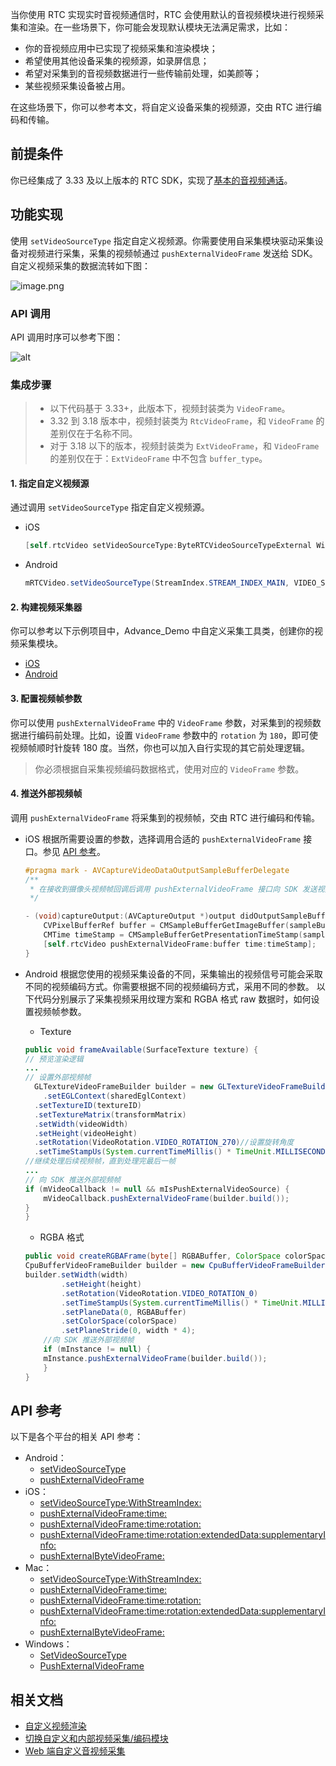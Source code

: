当你使用 RTC 实现实时音视频通信时，RTC 会使用默认的音视频模块进行视频采集和渲染。在一些场景下，你可能会发现默认模块无法满足需求，比如：

* 你的音视频应用中已实现了视频采集和渲染模块；
* 希望使用其他设备采集的视频源，如录屏信息；
* 希望对采集到的音视频数据进行一些传输前处理，如美颜等；
* 某些视频采集设备被占用。

在这些场景下，你可以参考本文，将自定义设备采集的视频源，交由 RTC 进行编码和传输。


## 前提条件

你已经集成了 3.33 及以上版本的 RTC SDK，实现了[基本的音视频通话](70123)。

## 功能实现

使用 `setVideoSourceType` 指定自定义视频源。你需要使用自采集模块驱动采集设备对视频进行采集，采集的视频帧通过 `pushExternalVideoFrame` 发送给 SDK。
自定义视频采集的数据流转如下图：

![image.png](https://p-vcloud.byteimg.com/tos-cn-i-em5hxbkur4/1d08fcecddfb4c93b42be9eb8b380b4e~tplv-em5hxbkur4-noop.image?width=1100&height=226)
### API 调用

API 调用时序可以参考下图：

![alt](https://portal.volccdn.com/obj/volcfe/cloud-universal-doc/upload_05f6cb241e9111651b52431848535a58.png)



### 集成步骤


>- 以下代码基于 3.33+，此版本下，视频封装类为 `VideoFrame`。
>- 3.32 到 3.18 版本中，视频封装类为 `RtcVideoFrame`，和 `VideoFrame` 的差别仅在于名称不同。
>- 对于 3.18 以下的版本，视频封装类为 `ExtVideoFrame`，和 `VideoFrame` 的差别仅在于：`ExtVideoFrame` 中不包含 `buffer_type`。

#### 1. 指定自定义视频源
通过调用 `setVideoSourceType` 指定自定义视频源。

- iOS
    ```objectivec
    [self.rtcVideo setVideoSourceType:ByteRTCVideoSourceTypeExternal WithStreamIndex:ByteRTCStreamIndexMain];
    ```
    
- Android
    
    ```java
    mRTCVideo.setVideoSourceType(StreamIndex.STREAM_INDEX_MAIN, VIDEO_SOURCE_TYPE_EXTERNAL);
    ```
#### 2. 构建视频采集器
你可以参考以下示例项目中，Advance_Demo 中自定义采集工具类，创建你的视频采集模块。

- [iOS](https://github.com/volcengine/VolcEngineRTC/blob/main/iOS/Advanced_Demo/Advanced/Feature/ExternalVideo/CustomCameraCapture.h)
- [Android](https://github.com/volcengine/VolcEngineRTC/blob/main/Android/Advanced_Demo/app/src/main/java/com/ss/video/rtc/demo/advanced/external/CustomCapture.java)

#### 3. 配置视频帧参数

你可以使用 `pushExternalVideoFrame` 中的 `VideoFrame` 参数，对采集到的视频数据进行编码前处理。比如，设置 `VideoFrame` 参数中的 `rotation` 为 `180`，即可使视频帧顺时针旋转 180 度。当然，你也可以加入自行实现的其它前处理逻辑。

> 你必须根据自采集视频编码数据格式，使用对应的 `VideoFrame` 参数。

#### 4. 推送外部视频帧
调用 `pushExternalVideoFrame` 将采集到的视频帧，交由 RTC 进行编码和传输。
    
- iOS
根据所需要设置的参数，选择调用合适的 `pushExternalVideoFrame` 接口。参见 [API 参考](#apireference)。

    ```objectivec
    #pragma mark - AVCaptureVideoDataOutputSampleBufferDelegate
    /**
     * 在接收到摄像头视频帧回调后调用 pushExternalVideoFrame 接口向 SDK 发送视频帧数据。
     */

    - (void)captureOutput:(AVCaptureOutput *)output didOutputSampleBuffer:(CMSampleBufferRef)sampleBuffer fromConnection:(AVCaptureConnection *)connection {
        CVPixelBufferRef buffer = CMSampleBufferGetImageBuffer(sampleBuffer);
        CMTime timeStamp = CMSampleBufferGetPresentationTimeStamp(sampleBuffer);//建议增加时间戳打印，便于进行异常问题的定位和排查。
        [self.rtcVideo pushExternalVideoFrame:buffer time:timeStamp];
    }
    ```

- Android
根据您使用的视频采集设备的不同，采集输出的视频信号可能会采取不同的视频编码方式。你需要根据不同的视频编码方式，采用不同的参数。
以下代码分别展示了采集视频采用纹理方案和 RGBA 格式 raw 数据时，如何设置视频帧参数。

	- Texture
	```java
	public void frameAvailable(SurfaceTexture texture) {
  // 预览渲染逻辑
  ...
  // 设置外部视频帧
	  GLTextureVideoFrameBuilder builder = new GLTextureVideoFrameBuilder(VideoPixelFormat.kVideoPixelFormatTextureOES)//或 TEXTURE_2D
	    .setEGLContext(sharedEglContext)
      .setTextureID(textureID)
      .setTextureMatrix(transformMatrix)
      .setWidth(videoWidth)
      .setHeight(videoHeight)
      .setRotation(VideoRotation.VIDEO_ROTATION_270)//设置旋转角度
      .setTimeStampUs(System.currentTimeMillis() * TimeUnit.MILLISECONDS.toNanos(1))//设置时间戳
    //继续处理后续视频帧，直到处理完最后一帧
    ...
    // 向 SDK 推送外部视频帧
    if (mVideoCallback != null && mIsPushExternalVideoSource) {
	    mVideoCallback.pushExternalVideoFrame(builder.build());
    }
  }
	```

	- RGBA 格式
		
	```java
	public void createRGBAFrame(byte[] RGBABuffer, ColorSpace colorSpace) {
    CpuBufferVideoFrameBuilder builder = new CpuBufferVideoFrameBuilder(VideoPixelFormat.kVideoPixelFormatRGBA);
    builder.setWidth(width)
            .setHeight(height)
            .setRotation(VideoRotation.VIDEO_ROTATION_0)
            .setTimeStampUs(System.currentTimeMillis() * TimeUnit.MILLISECONDS.toNanos(1))//设置时间戳
            .setPlaneData(0, RGBABuffer)
            .setColorSpace(colorSpace)
            .setPlaneStride(0, width * 4);
	    //向 SDK 推送外部视频帧
	    if (mInstance != null) {
        mInstance.pushExternalVideoFrame(builder.build());
	    }
	}
	```


## <span id= apireference>API 参考</span>
以下是各个平台的相关 API 参考：

- Android：
	- [setVideoSourceType](70080.md#setvideosourcetype)
    - [pushExternalVideoFrame](70080.md#pushexternalvideoframe)
- iOS：
	- [setVideoSourceType:WithStreamIndex:](70086.md#ByteRTCVideo-setvideosourcetype-withstreamindex)
    - [pushExternalVideoFrame:time:](70086.md#pushexternalvideoframe-time)
    - [pushExternalVideoFrame:time:rotation:](70086.md#pushexternalvideoframe-time-rotation)
    - [pushExternalVideoFrame:time:rotation:extendedData:supplementaryInfo:](70086.md#pushexternalvideoframe-time-rotation-extendeddata-supplementaryinfo)
    - [pushExternalByteVideoFrame:](70086.md#pushexternalbytevideoframe)
- Mac：
	- [setVideoSourceType:WithStreamIndex:](70092.md#ByteRTCVideo-setvideosourcetype-withstreamindex)
    - [pushExternalVideoFrame:time:](70092.md#pushexternalvideoframe-time)
    - [pushExternalVideoFrame:time:rotation:](70092.md#pushexternalvideoframe-time-rotation)
    - [pushExternalVideoFrame:time:rotation:extendedData:supplementaryInfo:](70092.md#pushexternalvideoframe-time-rotation-extendeddata-supplementaryinfo)
    - [pushExternalByteVideoFrame:](70092.md#pushexternalbytevideoframe)
- Windows：
	- [SetVideoSourceType](70095.md#setvideosourcetype)
    - [PushExternalVideoFrame](70095.md#pushexternalvideoframe)

## 相关文档

- [自定义视频渲染](81201)
- [切换自定义和内部视频采集/编码模块](100448)
- [Web 端自定义音视频采集](128914)